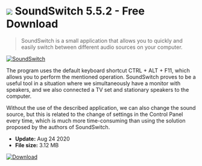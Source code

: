 # ![](https://cdn.softexe.net/static/icon/win.gif) SoundSwitch 5.5.2 - Free Download

> SoundSwitch is a small application that allows you to quickly and easily switch between different audio sources on your computer.

[![SoundSwitch](https://gallery.dpcdn.pl/imgc/Tools/82681/g_-_420x350_1.5_-_x0787b3fb-aa70-45f0-a67b-41bc7806e259.jpg)](https://softexe.net/win/system/other/soundswitch:haaf.html)

The program uses the default keyboard shortcut CTRL + ALT + F11, which allows you to perform the mentioned operation. SoundSwitch proves to be a useful tool in a situation where we simultaneously have a monitor with speakers, and we also connected a TV set and stationary speakers to the computer.
 
 Without the use of the described application, we can also change the sound source, but this is related to the change of settings in the Control Panel every time, which is much more time-consuming than using the solution proposed by the authors of SoundSwitch.


- **Update:** Aug 24 2020
- **File size:** 3.12 MB

[![Download](https://cdn.softexe.net/static/img/download.png)](https://softexe.net/win/system/other/soundswitch:haaf.html)

